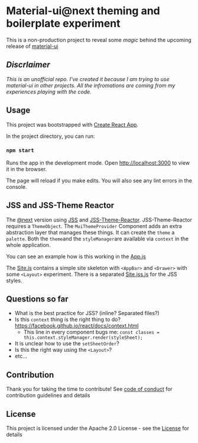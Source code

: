 # Material-ui@next theming and boilerplate experiment

This is a non-production project to reveal some _magic_ behind the upcoming release of [material-ui](https://material-ui.com)

## _Discrlaimer_
_This is an unofficial repo. I've created it because I am trying to use material-ui in other projects. All the infromations are coming from my experiences playing with the code._

## Usage

This project was bootstrapped with [Create React App](https://github.com/facebookincubator/create-react-app).

In the project directory, you can run:

### `npm start`

Runs the app in the development mode. Open [http://localhost:3000](http://localhost:3000) to view it in the browser.

The page will reload if you make edits. You will also see any lint errors in the console.

## JSS and JSS-Theme Reactor 

The [@next](https://github.com/callemall/material-ui/tree/next) version using [JSS](cssinjs.org) and [JSS-Theme-Reactor](https://www.npmjs.com/package/jss-theme-reactor). JSS-Theme-Reactor requires a `ThemeObject`. The `MuiThemeProvider` Component adds an extra abstraction layer that manages these things.  It can create the `theme` a `palette`. Both the `theme`and the `styleManager`are available via `context` in the whole application.

You can see an example how is this working in the [App.js](https://github.com/zsim0n/material-ui-experiment/blob/master/src/App.js)

The [Site.js](https://github.com/zsim0n/material-ui-experiment/blob/master/src/Site.js) contains a simple site skeleton with `<AppBar>` and `<Drawer>` with some `<Layout>` experiment. There is a separated [Site.jss.js](https://github.com/zsim0n/material-ui-experiment/blob/master/src/Site.jss.js) for the JSS styles.

## Questions so far

* What is the best practice for JSS? (inline? Separated files?)
* Is this `context` thing is the right thing to do? https://facebook.github.io/react/docs/context.html
  * This line in every component bugs me: `const classes = this.context.styleManager.render(styleSheet);`
* It is unclear  how to use the `setSheetOrder`?
* Is this the right way using the `<Layout>`?
* etc...

## Contribution

Thank you for taking the time to contribute! See [code of conduct](http://contributor-covenant.org) for contribution guidelines and details

## License

This project is licensed under the Apache 2.0 License - see the [License](https://opensource.org/licenses/Apache-2.0) for details
